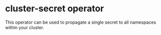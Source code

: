 # cluster-secret operator

This operator can be used to propagate a single secret to all namespaces within your cluster.